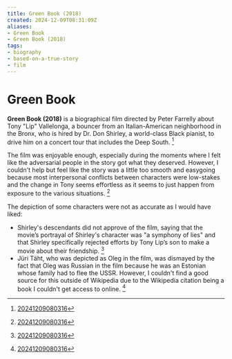 ```yaml
---
title: Green Book (2018)
created: 2024-12-09T08:31:09Z
aliases:
- Green Book
- Green Book (2018)
tags:
- biography
- based-on-a-true-story
- film
---
```


# Green Book

**Green Book (2018)** is a biographical film directed by Peter Farrelly about Tony "Lip" Vallelonga, a bouncer from an Italian-American neighborhood in the Bronx, who is hired by Dr. Don Shirley, a world-class Black pianist, to drive him on a concert tour that includes the Deep South. [^1]

The film was enjoyable enough, especially during the moments where I felt like the adversarial people in the story got what they deserved. However, I couldn't help but feel like the story was a little too smooth and easygoing because most interpersonal conflicts between characters were low-stakes and the change in Tony seems effortless as it seems to just happen from exposure to the various situations. [^1]

The depiction of some characters were not as accurate as I would have liked:
- Shirley's descendants did not approve of the film, saying that the movie’s portrayal of Shirley's character was "a symphony of lies" and that Shirley specifically rejected efforts by Tony Lip’s son to make a movie about their friendship. [^1]
- Jüri Täht, who was depicted as Oleg in the film, was dismayed by the fact that Oleg was Russian in the film because he was an Estonian whose family had to flee the USSR. However, I couldn't find a good source for this outside of Wikipedia due to the Wikipedia citation being a book I couldn't get access to online. [^1]

[^1]: [20241209080316](../entries/20241209080316.md)
